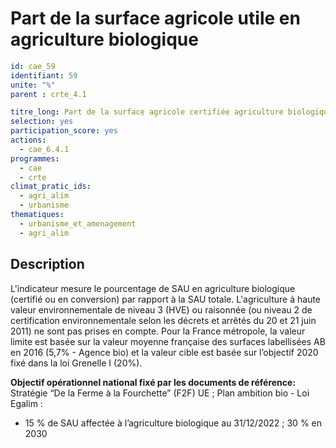 # Part de la surface agricole utile en agriculture biologique 
```yaml
id: cae_59
identifiant: 59
unite: "%"
parent : crte_4.1

titre_long: Part de la surface agricole certifiée agriculture biologique ou en conversion
selection: yes
participation_score: yes
actions:
  - cae_6.4.1
programmes:
  - cae
  - crte
climat_pratic_ids:
  - agri_alim
  - urbanisme
thematiques:
  - urbanisme_et_amenagement
  - agri_alim
```
## Description
L'indicateur mesure le pourcentage de SAU en agriculture biologique (certifié ou en conversion) par rapport à la SAU totale. L'agriculture à haute valeur environnementale de niveau 3 (HVE) ou raisonnée (ou niveau 2 de certification environnementale selon les décrets et arrêtés du 20 et 21 juin 2011) ne sont pas prises en compte.
Pour la France métropole, la valeur limite est basée sur la valeur moyenne française des surfaces labellisées AB en 2016 (5,7% - Agence bio) et la valeur cible est basée sur l’objectif 2020 fixé dans la loi Grenelle I (20%).

**Objectif opérationnel national fixé par les documents de référence:**
Stratégie “De la Ferme à la Fourchette” (F2F) UE ; Plan ambition bio - Loi Egalim :
- 15 % de SAU affectée à l’agriculture biologique au 31/12/2022 ; 30 % en 2030



